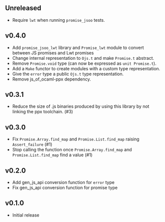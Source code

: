 ## Unreleased

- Require `lwt` when running `promise_jsoo` tests.

## v0.4.0

- Add `promise_jsoo_lwt` library and `Promise_lwt` module to convert between JS
  promises and Lwt promises
- Change internal representation to `Ojs.t` and make `Promise.t` abstract.
- Remove `Promise.void` type (can now be expressed as `unit Promise.t`).
- Add a `Make` functor to create modules with a custom type representation.
- Give the `error` type a public `Ojs.t` type representation.
- Remove js_of_ocaml-ppx dependency.

## v0.3.1

- Reduce the size of .js binaries produced by using this library by not linking
  the ppx toolchain. (#3)

## v0.3.0

- Fix `Promise.Array.find_map` and `Promise.List.find_map` raising
  `Assert_failure` (#1)
- Stop calling the function once `Promise.Array.find_map` and
  `Promise.List.find_map` find a value (#1)

## v0.2.0

- Add gen_js_api conversion function for `error` type
- Fix gen_js_api conversion function for promise type

## v0.1.0

- Initial release
